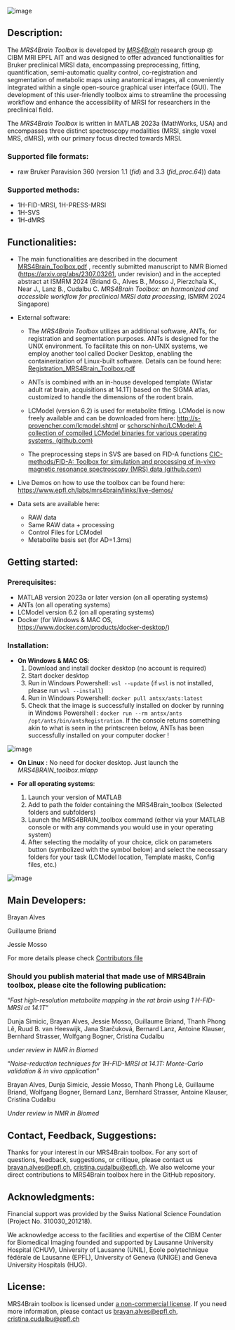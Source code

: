 ![image](https://github.com/AlvBrayan/MRS4Brain-toolbox/assets/137405058/426b8e15-a07f-4758-bc38-48535edbc710)

## Description:
The *MRS4Brain Toolbox* is developed by [*MRS4Brain*](https://www.epfl.ch/labs/mrs4brain/) research group @ CIBM MRI EPFL AIT and was designed to offer advanced functionalities for Bruker preclinical MRSI data, encompassing preprocessing, fitting, quantification, semi-automatic quality control, co-registration and segmentation of metabolic maps using anatomical images, all conveniently integrated within a single open-source graphical user interface (GUI). The development of this user-friendly toolbox aims to streamline the processing workflow and enhance the accessibility of MRSI for researchers in the preclinical field.

The *MRS4Brain Toolbox* is written in MATLAB 2023a (MathWorks, USA) and encompasses three distinct spectroscopy modalities (MRSI, single voxel MRS, dMRS), with our primary focus directed towards MRSI.

### Supported file formats:
-	raw Bruker Paravision 360 (version 1.1 (*fid*) and 3.3 (*fid_proc.64*)) data

### Supported methods:
-	1H-FID-MRSI, 1H-PRESS-MRSI
-	1H-SVS
-	1H-dMRS

## Functionalities:

-	The main functionalities are described in the document [MRS4Brain_Toolbox.pdf](https://github.com/AlvBrayan/MRS4Brain-toolbox/blob/main/MRS4Brain_Toolbox.pdf) , recently submitted manuscript to NMR Biomed (https://arxiv.org/abs/2307.03261, under revision) and in the accepted abstract at ISMRM 2024 (Briand G., Alves B., Mosso J, Pierzchala K., Near J., Lanz B., Cudalbu C. *MRS4Brain Toolbox: an harmonized and accessible workflow for preclinical MRSI data processing*, ISMRM 2024 Singapore)
-	External software:
 
    -	The *MRS4Brain Toolbox* utilizes an additional software, ANTs, for registration and segmentation purposes. ANTs is designed for the UNIX environment. To facilitate this on non-UNIX systems, we employ another tool called Docker Desktop, enabling the containerization of Linux-built software. Details can be found here: [Registration_MRS4Brain_Toolbox.pdf](https://github.com/AlvBrayan/MRS4Brain-toolbox/blob/main/Registration_MRS4Brain_Toolbox.pdf)

    -	ANTs is combined with an in-house developed template (Wistar adult rat brain, acquisitions at 14.1T) based on the SIGMA atlas, customized to handle the dimensions of the rodent brain. 

    -	LCModel (version 6.2) is used for metabolite fitting. LCModel is now freely available and can be downloaded from here: http://s-provencher.com/lcmodel.shtml or [schorschinho/LCModel: A collection of compiled LCModel binaries for various operating systems. (github.com)](https://github.com/schorschinho/LCModel)

    -	The preprocessing steps in SVS are based on FID-A functions [CIC-methods/FID-A: Toolbox for simulation and processing of in-vivo magnetic resonance spectroscopy (MRS) data (github.com)](https://github.com/CIC-methods/FID-A)

-	Live Demos on how to use the toolbox can be found here: https://www.epfl.ch/labs/mrs4brain/links/live-demos/

-	Data sets are available here:

    - RAW data
    - Same RAW data + processing
    - Control Files for LCModel
    - Metabolite basis set (for AD=1.3ms) 

## Getting started:

### Prerequisites:

  - MATLAB version 2023a or later version (on all operating systems)
  - ANTs (on all operating systems)
  - LCModel version 6.2 (on all operating systems)
  - Docker (for Windows & MAC OS,  https://www.docker.com/products/docker-desktop/)
                
### Installation: 

- **On Windows & MAC OS**:
  1.	Download and install docker desktop (no account is required)
  2.	Start docker desktop
  3.	Run in Windows Powershell: `wsl --update` (if `wsl` is not installed, please run `wsl --install`)
  4.	Run in Windows Powershell: `docker pull antsx/ants:latest`
  5.	Check that the image is successfully installed on docker by running in Windows Powershell : `docker run --rm antsx/ants /opt/ants/bin/antsRegistration`. If the console returns something akin to what is seen in the printscreen below, ANTs has been successfully installed on your computer docker !

![image](https://github.com/AlvBrayan/MRS4Brain-toolbox/assets/137405058/c0046519-ebd1-4a5e-a031-0522b8f337ca)

- **On Linux** : No need for docker desktop. Just launch the *MRS4BRAIN_toolbox.mlapp*

- **For all operating systems**:
  1.	Launch your version of MATLAB
  2.	Add to path the folder containing the MRS4Brain_toolbox (Selected folders and subfolders)
  3.	Launch the MRS4BRAIN_toolbox command (either via your MATLAB console or with any commands you would use in your operating system)
  4.	After selecting the modality of your choice, click on parameters button (symbolized with the symbol below) and select the necessary folders for your task (LCModel location, Template masks, Config files, etc.)
 
![image](https://github.com/AlvBrayan/MRS4Brain-toolbox/assets/137405058/97b1871f-7ea0-4dd2-b289-24afc9373f20)

## Main Developers:

Brayan Alves

Guillaume Briand

Jessie Mosso 

For more details please check [Contributors file](https://github.com/AlvBrayan/MRS4Brain-toolbox/blob/main/CONTRIBUTING)

### Should you publish material that made use of MRS4Brain toolbox, please cite the following publication:

“*Fast high-resolution metabolite mapping in the rat brain using 1 H-FID-MRSI at 14.1T*”

Dunja Simicic, Brayan Alves, Jessie Mosso, Guillaume Briand, Thanh Phong Lê, Ruud B. van Heeswijk, Jana Starčuková, Bernard Lanz, Antoine Klauser, Bernhard Strasser, Wolfgang Bogner, Cristina Cudalbu

*under review in NMR in Biomed*

“*Noise-reduction techniques for 1H-FID-MRSI at 14.1T: Monte-Carlo validation & in vivo application*”

Brayan Alves, Dunja Simicic, Jessie Mosso, Thanh Phong Lê, Guillaume Briand, Wolfgang Bogner, Bernard Lanz, Bernhard Strasser, Antoine Klauser, Cristina Cudalbu

*Under review in NMR in Biomed*

## Contact, Feedback, Suggestions: 

Thanks for your interest in our MRS4Brain toolbox. For any sort of questions, feedback, suggestions, or critique, please contact us brayan.alves@epfl.ch, cristina.cudalbu@epfl.ch. We also welcome your direct contributions to MRS4Brain toolbox here in the GitHub repository.

## Acknowledgments: 

Financial support was provided by the Swiss National Science Foundation (Project No. 310030_201218).

We acknowledge access to the facilities and expertise of the CIBM Center for Biomedical Imaging founded and supported by Lausanne University Hospital (CHUV), University of Lausanne (UNIL), Ecole polytechnique fédérale de Lausanne (EPFL), University of Geneva (UNIGE) and Geneva University Hospitals (HUG). 

## License:

MRS4Brain toolbox is licensed under [a non-commercial license](https://github.com/AlvBrayan/MRS4Brain-toolbox/blob/main/LICENSE.txt). If you need more information, please contact us brayan.alves@epfl.ch, cristina.cudalbu@epfl.ch 
